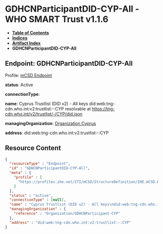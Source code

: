 # GDHCNParticipantDID-CYP-All - WHO SMART Trust v1.1.6

* [**Table of Contents**](toc.md)
* [**Indices**](indices.md)
* [**Artifact Index**](artifacts.md)
* **GDHCNParticipantDID-CYP-All**

## Endpoint: GDHCNParticipantDID-CYP-All

Profile: [mCSD Endpoint](https://profiles.ihe.net/ITI/mCSD/4.0.0/StructureDefinition-IHE.mCSD.Endpoint.html)

**status**: Active

**connectionType**: 

**name**: Cyprus Trustlist (DID v2) - All keys did:web:tng-cdn.who.int:v2:trustlist:-:CYP resolvable at https://tng-cdn.who.int/v2/trustlist/-/CYP/did.json

**managingOrganization**: [Organization Cyprus](Organization-GDHCNParticipant-CYP.md)

**address**: did:web:tng-cdn.who.int:v2:trustlist:-:CYP



## Resource Content

```json
{
  "resourceType" : "Endpoint",
  "id" : "GDHCNParticipantDID-CYP-All",
  "meta" : {
    "profile" : [
      "https://profiles.ihe.net/ITI/mCSD/StructureDefinition/IHE.mCSD.Endpoint"
    ]
  },
  "status" : "active",
  "connectionType" : [null],
  "name" : "Cyprus Trustlist (DID v2) - All keys\ndid:web:tng-cdn.who.int:v2:trustlist:-:CYP\nresolvable at https://tng-cdn.who.int/v2/trustlist/-/CYP/did.json",
  "managingOrganization" : {
    "reference" : "Organization/GDHCNParticipant-CYP"
  },
  "address" : "did:web:tng-cdn.who.int:v2:trustlist:-:CYP"
}

```

